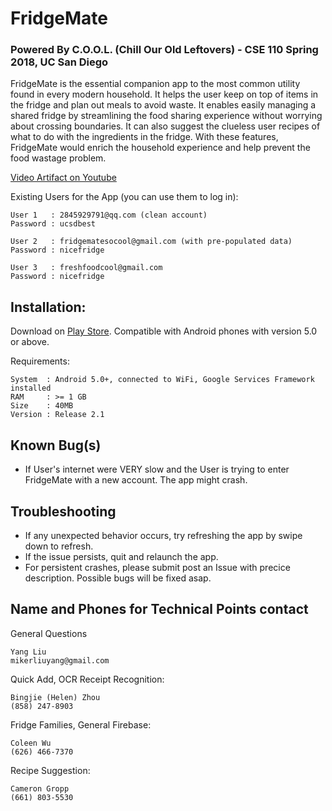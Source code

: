 # FridgeMate
### Powered By C.O.O.L. (Chill Our Old Leftovers) - CSE 110 Spring 2018, UC San Diego
FridgeMate is the essential companion app to the most common utility found in every modern household. It helps the user keep on top of items in the fridge and plan out meals to avoid waste. It enables easily managing a shared fridge by streamlining the food sharing experience without worrying about crossing boundaries. It can also suggest the clueless user recipes of what to do with the ingredients in the fridge. With these features, FridgeMate would enrich the household experience and help prevent the food wastage problem.

[Video Artifact on Youtube](https://www.youtube.com/watch?v=sVyp0JFh-9U)

Existing Users for the App (you can use them to log in):
```
User 1   : 2845929791@qq.com (clean account)
Password : ucsdbest

User 2   : fridgematesocool@gmail.com (with pre-populated data)
Password : nicefridge

User 3   : freshfoodcool@gmail.com
Password : nicefridge
```

## Installation:
Download on [Play Store](https://play.google.com/store/apps/details?id=com.fridgemate.yangliu.fridgemate). Compatible with Android phones with version 5.0 or above.

Requirements:
```
System  : Android 5.0+, connected to WiFi, Google Services Framework installed
RAM     : >= 1 GB
Size    : 40MB
Version : Release 2.1
```

## Known Bug(s)
* If User's internet were VERY slow and the User is trying to enter FridgeMate with a new account. The app might crash.

## Troubleshooting
* If any unexpected behavior occurs, try refreshing the app by swipe down to refresh.
* If the issue persists, quit and relaunch the app.
* For persistent crashes, please submit post an Issue with precice description. Possible bugs will be fixed asap.


## Name and Phones for Technical Points contact

General Questions
```
Yang Liu
mikerliuyang@gmail.com
```

Quick Add, OCR Receipt Recognition:
```
Bingjie (Helen) Zhou
(858) 247-8903
```

Fridge Families, General Firebase:
```
Coleen Wu
(626) 466-7370
```

Recipe Suggestion:
```
Cameron Gropp
(661) 803-5530
```
